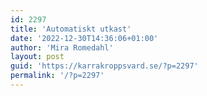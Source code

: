 ```yaml
---
id: 2297
title: 'Automatiskt utkast'
date: '2022-12-30T14:36:06+01:00'
author: 'Mira Romedahl'
layout: post
guid: 'https://karrakroppsvard.se/?p=2297'
permalink: '/?p=2297'
---
```


